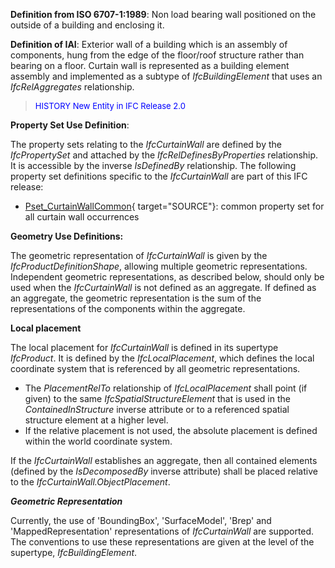 **Definition from ISO 6707-1:1989**: Non load bearing wall positioned on the outside of a building and enclosing it.

**Definition of IAI**: Exterior wall of a building which is an assembly of components, hung from the edge of the floor/roof structure rather than bearing on a floor. Curtain wall is represented as a building element assembly and implemented as a subtype of _IfcBuildingElement_ that uses an _IfcRelAggregates_ relationship.

> <font color="#0000FF" size="-1">HISTORY New Entity in IFC Release 2.0
		  </font>
>

****Property Set Use Definition****:

The property sets relating to the _IfcCurtainWall_ are defined by the _IfcPropertySet_ and attached by the _IfcRelDefinesByProperties_ relationship. It is accessible by the inverse _IsDefinedBy_ relationship. The following property set definitions specific to the _IfcCurtainWall_ are part of this IFC release:

* [Pset_CurtainWallCommon](../../psd/IfcSharedBldgElements/Pset_CurtainWallCommon.xml){ target="SOURCE"}: common property set for all curtain wall occurrences

****Geometry Use Definitions**:**

The geometric representation of _IfcCurtainWall_ is given by the _IfcProductDefinitionShape_, allowing multiple geometric representations. Independent geometric representations, as described below, should only be used when the _IfcCurtainWall_ is not defined as an aggregate. If defined as an aggregate, the geometric representation is the sum of the representations of the components within the aggregate.

**Local placement**

The local placement for _IfcCurtainWall_ is defined in its supertype _IfcProduct_. It is defined by the _IfcLocalPlacement_, which defines the local coordinate system that is referenced by all geometric representations.

* The _PlacementRelTo_ relationship of _IfcLocalPlacement_ shall point (if given) to the same _IfcSpatialStructureElement_ that is used in the _ContainedInStructure_ inverse attribute or to a referenced spatial structure element at a higher level.
* If the relative placement is not used, the absolute placement is defined within the world coordinate system. 

If the _IfcCurtainWall_ establishes an aggregate, then all contained elements (defined by the _IsDecomposedBy_ inverse attribute) shall be placed relative to the _IfcCurtainWall.ObjectPlacement_.

**_Geometric Representation_**

Currently, the use of 'BoundingBox', 'SurfaceModel', 'Brep' and 'MappedRepresentation' representations of _IfcCurtainWall_ are supported. The conventions to use these representations are given at the level of the supertype, _IfcBuildingElement_.